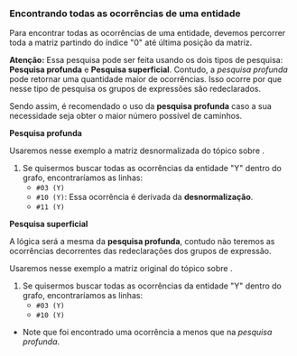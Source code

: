### Encontrando todas as ocorrências de uma entidade <header-set anchor-name="search-find-occurrences"/>

Para encontrar todas as ocorrências de uma entidade, devemos percorrer toda a matriz partindo do índice "0" até última posição da matriz.

**Atenção:** Essa pesquisa pode ser feita usando os dois tipos de pesquisa: **Pesquisa profunda** e **Pesquisa superficial**. Contudo, a _pesquisa profunda_ pode retornar uma quantidade maior de ocorrências. Isso ocorre por que nesse tipo de pesquisa os grupos de expressões são redeclarados.

Sendo assim, é recomendado o uso da **pesquisa profunda** caso a sua necessidade seja obter o maior número possível de caminhos.

**Pesquisa profunda**

Usaremos nesse exemplo a <anchor-get name="sample-matrix-desnormalizated">matriz desnormalizada</anchor-get> do tópico sobre <anchor-get name="search-deep" />.

1. Se quisermos buscar todas as ocorrências da entidade "Y" dentro do grafo, encontraríamos as linhas:
    * `#03 (Y)`
    * `#10 (Y)`: Essa ocorrência é derivada da **desnormalização**.
    * `#11 (Y)`

**Pesquisa superficial**

A lógica será a mesma da **pesquisa profunda**, contudo não teremos as ocorrências decorrentes das redeclarações dos grupos de expressão.

Usaremos nesse exemplo a <anchor-get name="sample-matrix">matriz original</anchor-get> do tópico sobre <anchor-get name="search-matrix-of-information" />.

1. Se quisermos buscar todas as ocorrências da entidade "Y" dentro do grafo, encontraríamos as linhas:
    * `#03 (Y)`
    * `#10 (Y)`

* Note que foi encontrado uma ocorrência a menos que na _pesquisa profunda_.